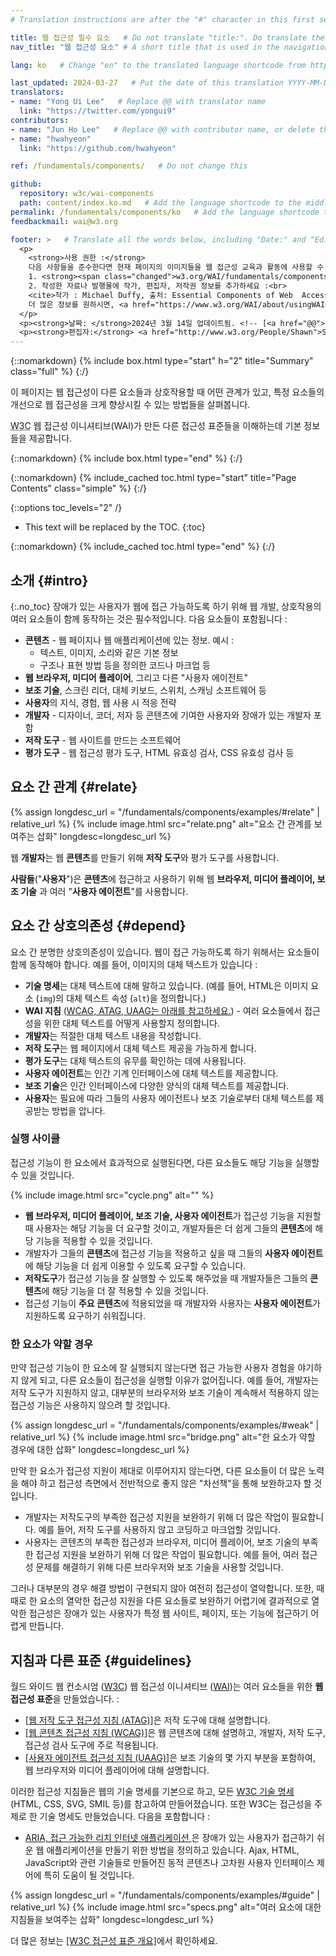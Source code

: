 ```yaml
---
# Translation instructions are after the "#" character in this first section. They are comments that do not show up in the web page. You do not need to translate the instructions after #.

title: 웹 접근성 필수 요소   # Do not translate "title:". Do translate the text after "title:".
nav_title: "웹 접근성 요소" # A short title that is used in the navigation

lang: ko   # Change "en" to the translated language shortcode from https://www.iana.org/assignments/language-subtag-registry/language-subtag-registry

last_updated: 2024-03-27   # Put the date of this translation YYYY-MM-DD (with month in the middle)
translators: 
- name: "Yong Ui Lee"   # Replace @@ with translator name
  link: "https://twitter.com/yongui9"
contributors:
- name: "Jun Ho Lee"   # Replace @@ with contributor name, or delete this line if none
- name: "hwahyeon"
  link: "https://github.com/hwahyeon"

ref: /fundamentals/components/   # Do not change this

github:
  repository: w3c/wai-components
  path: content/index.ko.md   # Add the language shortcode to the middle of the filename, for example index.fr.md
permalink: /fundamentals/components/ko   # Add the language shortcode to the end; for example /fundamentals/components/fr
feedbackmail: wai@w3.org

footer: >   # Translate all the words below, including "Date:" and "Editor:". Do not change these dates.
  <p>
    <strong>사용 권한 :</strong> 
    다음 사항들을 준수한다면 현재 페이지의 이미지들을 웹 접근성 교육과 활동에 사용할 수 있습니다 :<br> 
    1. <strong><span class="changed">w3.org/WAI/fundamentals/components/</span> URI를 <em>눈에 잘 띄도록</em></strong> 이미지 근처에 삽입하고, <br>
    2. 작성한 자료나 발행물에 작가, 편집자, 저작권 정보를 추가하세요 :<br>
    <cite>작가 : Michael Duffy, 출처: Essential Components of Web  Accessibility. S.L. Henry, ed. Copyright W3C <sup>®</sup> (MIT, ERCIM, Keio, Beihang). w3.org/WAI/fundamentals/components/</cite><br>
    더 많은 정보를 원하시면, <a href="https://www.w3.org/WAI/about/usingWAImaterial.html">Using WAI Materials</a>를 참고하세요.
  </p>
  <p><strong>날짜: </strong>2024년 3월 14일 업데이트됨. <!-- [<a href="@@">변경 기록</a>] --></p>
  <p><strong>편집자:</strong> <a href="http://www.w3.org/People/Shawn">Shawn Lawton Henry</a>. 그래픽 디자이너: Michael Duffy.</p>
---
```


{::nomarkdown}
{% include box.html type="start" h="2" title="Summary" class="full" %}
{:/}

이 페이지는 웹 접근성이 다른 요소들과 상호작용할 때 어떤 관계가 있고, 특정 요소들의 개선으로 웹 접근성을 크게 향상시킬 수 있는 방법들을 살펴봅니다. 

<abbr title="월드 와이드 웹 컨소시움">W3C</abbr> 웹 접근성 이니셔티브(WAI)가 만든 다른 접근성 표준들을 이해하는데 기본 정보들을 제공합니다. 

{::nomarkdown}
{% include box.html type="end" %}
{:/}

{::nomarkdown}
{% include_cached toc.html type="start" title="Page Contents" class="simple" %}
{:/}

{::options toc_levels="2" /}

-   This text will be replaced by the TOC.
{:toc}

{::nomarkdown}
{% include_cached toc.html type="end" %}
{:/}

## 소개 {#intro}
{:.no_toc}
장애가 있는 사용자가 웹에 접근 가능하도록 하기 위해 웹 개발, 상호작용의 여러 요소들이 함께 동작하는 것은 필수적입니다. 다음 요소들이 포함됩니다 : 

-   **콘텐츠** - 웹 페이지나 웹 애플리케이션에 있는 정보. 예시 :
    -   텍스트, 이미지, 소리와 같은 기본 정보
    -   구조나 표현 방법 등을 정의한 코드나 마크업 등
-   **웹 브라우저, 미디어 플레이어**, 그리고 다른 "사용자 에이전트"
-   **보조 기술**, 스크린 리더, 대체 키보드, 스위치, 스캐닝 소프트웨어 등
-   **사용자**의 지식, 경험, 웹 사용 시 적응 전략
-   **개발자** - 디자이너, 코더, 저자 등 콘텐츠에 기여한 사용자와 장애가 있는 개발자 포함
-   **저작 도구** - 웹 사이트를 만드는 소프트웨어
-   **평가 도구** - 웹 접근성 평가 도구, HTML 유효성 검사, CSS 유효성 검사 등

## 요소 간 관계 {#relate}

{% assign longdesc_url = "/fundamentals/components/examples/#relate" | relative_url %}
{% include image.html src="relate.png" alt="요소 간 관계를 보여주는 삽화" longdesc=longdesc_url %}

웹 **개발자**는 웹 **콘텐츠**를 만들기 위해 **저작 도구**와 평가 도구를 사용합니다.

**사람들**("**사용자**")은 **콘텐츠**에 접근하고 사용하기 위해 웹 **브라우저, 미디어 플레이어, 보조 기술** 과 여러 "**사용자 에이전트**"를 사용합니다.

## 요소 간 상호의존성 {#depend}

요소 간 분명한 상호의존성이 있습니다. 웹이 접근 가능하도록 하기 위해서는 요소들이 함께 동작해야 합니다. 예를 들어, 이미지의 대체 텍스트가 있습니다 :

-   **기술 명세**는 대체 텍스트에 대해 말하고 있습니다. (예를 들어, HTML은 이미지 요소 (`img`)의 대체 텍스트 속성 (`alt`)을 정의합니다.)
-   **WAI 지침** ([WCAG, ATAG, UAAG는 아래를 참고하세요.](#guidelines)) - 여러 요소들에서 접근성을 위한 대체 텍스트를 어떻게 사용할지 정의합니다.
-   **개발자**는 적절한 대체 텍스트 내용을 작성합니다.
-   **저작 도구**는 웹 페이지에서 대체 텍스트 제공을 가능하게 합니다.
-   **평가 도구**는 대체 텍스트의 유무를 확인하는 데에 사용됩니다.
-   **사용자 에이전트**는 인간 기계 인터페이스에 대체 텍스트를 제공합니다.
-   **보조 기술**은 인간 인터페이스에 다양한 양식의 대체 텍스트를 제공합니다.
-   **사용자**는 필요에 따라 그들의 사용자 에이전트나 보조 기술로부터 대체 텍스트를 제공받는 방법을 압니다.

### 실행 사이클

접근성 기능이 한 요소에서 효과적으로 실행된다면, 다른 요소들도 해당 기능을 실행할 수 있을 것입니다. 

{% include image.html src="cycle.png" alt="" %}

- **웹 브라우저, 미디어 플레이어, 보조 기술, 사용자 에이전트**가 접근성 기능을 지원할 때 사용자는 해당 기능을 더 요구할 것이고, 개발자들은 더 쉽게 그들의 **콘텐츠**에  해당 기능을 적용할 수 있을 것입니다.
- 개발자가 그들의 **콘텐츠**에 접근성 기능을 적용하고 싶을 때 그들의 **사용자 에이전트**에 해당 기능을 더 쉽게 이용할 수 있도록 요구할 수 있습니다. 
- **저작도구**가 접근성 기능을 잘 실행할 수 있도록 해주었을 때 개발자들은 그들의 **콘텐츠**에 해당 기능을 더 잘 적용할 수 있을 것입니다. 
- 접근성 기능이 **주요 콘텐츠**에 적용되었을 때 개발자와 사용자는 **사용자 에이전트**가 지원하도록 요구하기 쉬워집니다.

### 한 요소가 약할 경우

만약 접근성 기능이 한 요소에 잘 실행되지 않는다면 접근 가능한 사용자 경험을 야기하지 않게 되고, 다른 요소들이 접근성을 실행할 이유가 없어집니다. 예를 들어, 개발자는 저작 도구가 지원하지 않고, 대부분의 브라우저와 보조 기술이 계속해서 적용하지 않는 접근성 기능은 사용하지 않으려 할 것입니다. 

{% assign longdesc_url = "/fundamentals/components/examples/#weak" | relative_url %}
{% include image.html src="bridge.png" alt="한 요소가 약할 경우에 대한 삽화" longdesc=longdesc_url %}

만약 한 요소가 접근성 지원이 제대로 이루어지지 않는다면, 다른 요소들이 더 많은 노력을 해야 하고 접근성 측면에서 전반적으로 좋지 않은 "차선책"을 통해 보완하고자 할 것입니다. 

-   개발자는 저작도구의 부족한 접근성 지원을 보완하기 위해 더 많은 작업이 필요합니다. 예를 들어, 저작 도구를 사용하지 않고 코딩하고 마크업할 것입니다.  
-   사용자는 콘텐츠의 부족한 접근성과 브라우저, 미디어 플레이어, 보조 기술의 부족한 접근성 지원을 보완하기 위해 더 많은 작업이 필요합니다. 예를 들어, 여러 접근성 문제를 해결하기 위해 다른 브라우저와 보조 기술을 사용할 것입니다.

그러나 대부분의 경우 해결 방법이 구현되지 않아 여전히 접근성이 열악합니다. 또한, 때때로 한 요소의 열악한 접근성 지원을 다른 요소들로 보완하기 어렵기에 결과적으로 열악한 접근성은 장애가 있는 사용자가 특정 웹 사이트, 페이지, 또는 기능에 접근하기 어렵게 만듭니다. 

## 지침과 다른 표준 {#guidelines}

월드 와이드 웹 컨소시엄 ([W3C](https://www.w3.org/)) 웹 접근성 이니셔티브 ([WAI](https://www.w3.org/WAI/))는 여러 요소들을 위한 **웹 접근성 표준**을 만들었습니다. :

-   [[웹 저작 도구 접근성 지침 (ATAG)]](/standards-guidelines/atag/)은 저작 도구에 대해 설명합니다.
-   [[웹 콘텐츠 접근성 지침 (WCAG)]](/standards-guidelines/wcag/)은 웹 콘텐츠에 대해 설명하고, 개발자, 저작 도구, 접근성 검사 도구에 주로 적용됩니다.
-   [[사용자 에이전트 접근성 지침 (UAAG)]](/standards-guidelines/uaag/)은 보조 기술의 몇 가지 부분을 포함하여, 웹 브라우저와 미디어 플레이어에 대해 설명합니다.


이러한 접근성 지침들은 웹의 기술 명세를 기본으로 하고, 모든 <a href="https://www.w3.org/TR/">W3C 기술 명세</a> (HTML, CSS, SVG, SMIL 등)를 참고하여 만들어졌습니다. 또한 W3C는 접근성을 주제로 한 기술 명세도 만들었습니다. 다음을 포함합니다 :

* [ARIA, 접근 가능한 리치 인터넷 애플리케이션 ](/standards-guidelines/aria/)은 장애가 있는 사용자가 접근하기 쉬운 웹 애플리케이션을 만들기 위한 방법을 정의하고 있습니다. Ajax, HTML, JavaScript와 관련 기술들로 만들어진 동적 콘텐츠나 고차원 사용자 인터페이스 제어에 특히 도움이 될 것입니다.

{% assign longdesc_url = "/fundamentals/components/examples/#guide" | relative_url %}
{% include image.html src="specs.png" alt="여러 요소에 대한 지침들을 보여주는 삽화" longdesc=longdesc_url %}

더 많은 정보는 [[W3C 접근성 표준 개요]](/standards-guidelines/)에서 확인하세요.
